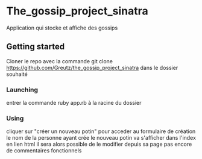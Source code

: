 # The_gossip_project_sinatra
  Application qui stocke et affiche des gossips

## Getting started
  Cloner le repo avec la commande git clone https://github.com/Greutz/the_gossip_project_sinatra dans le dossier souhaité

### Launching
  entrer la commande ruby app.rb à la racine du dossier

### Using
  cliquer sur "créer un nouveau potin" pour acceder au formulaire de création
  le nom de la personne ayant crée le nouveau potin va s'afficher dans l'index en lien html
  il sera alors possible de le modifier depuis sa page
  pas encore de commentaires fonctionnels
